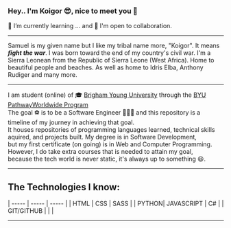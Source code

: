 ### Hey.. I'm Koigor 😎, nice to meet you 🤝
🌱 I’m currently learning ... and 👯 I'm open to collaboration.
___
Samuel is my given name but I like my tribal name more, "Koigor".
It means _**fight the war**_. I was born toward the end of my country's civil war.
I'm a Sierra Leonean from the Republic of Sierra Leone (West Africa).
Home to beautiful people and beaches. As well as home to Idris Elba, Anthony Rudiger and many more.
___
I am student (online) of 🎓 [Brigham Young University](https://www.byu.edu) through the [BYU PathwayWorldwide Program](https://www.byupathway.org)  
The goal ⚽ is to be a Software Engineer 👨🏾‍💻 and this repository is a timeline of my journey in achieving that goal.  
It houses repositories of programming languages learned, technical skills aquired, and projects built. My degree is in Software Development,  
but my first certificate (on going) is in Web and Computer Programming. However, I do take extra courses that is needed to attain my goal,  
because the tech world is never static, it's always up to something 😆.
___
## The Technologies I know:
| ----- | ----- | ----- |
| HTML | CSS | SASS | 
| PYTHON| JAVASCRIPT | C# |
| GIT/GITHUB |   |   |
___

<!--
**Koigor97/Koigor97** is a ✨ _special_ ✨ repository because its `README.md` (this file) appears on your GitHub profile.


Here are some ideas to get you started:

- 🔭 I’m currently working on ...
- 🌱 I’m currently learning ...
- 👯 I’m looking to collaborate on ...
- 🤔 I’m looking for help with ...
- 💬 Ask me about ...
- 📫 How to reach me: ...
- 😄 Pronouns: ...
- ⚡ Fun fact: ...
-->
